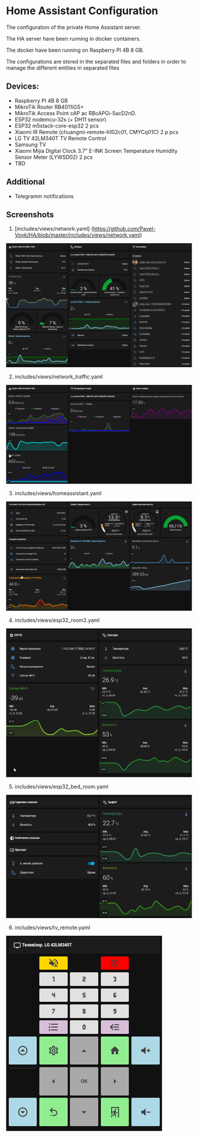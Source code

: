 # Home Assistant Configuration

The configuration of the private Home Assistant server. 

The HA server have been running in docker containers.

The docker have been running on Raspberry PI 4B 8 GB.

The configurations are stored in the separated files and folders in order to manage the different entities in separated files

## Devices:
- Raspberry PI 4B 8 GB
- MikroTik Router RB4011iGS+ 
- MikroTik Access Point cAP ac RBcAPGi-5acD2nD.
- ESP32 nodemcu-32s (+ DH11 sensor)
- ESP32 m5stack-core-esp32 2 pсs
- Xiaomi IR Remote (chuangmi-remote-h102c01, CMYCq01C) 2 p pсs
- LG TV 42LM340T TV Remote Control
- Samsung TV
- Xiaomi Mijia Digital Clock 3.7" E-INK Screen Temperature Humidity Sensor Meter (LYWSD02) 2 pcs
- TBD

## Additional
- Telegramm notifications

## Screenshots
1. [includes/views/network.yaml] (https://github.com/Pavel-Vovk/HA/blob/master/includes/views/network.yaml)

![Мережа](https://github.com/Pavel-Vovk/HA/blob/master/image/home_assistant1.png)

2. includes/views/network_traffic.yaml

![Мережа-Трафік](https://github.com/Pavel-Vovk/HA/blob/master/image/home_assistant2.png)

3. includes/views/homeassistant.yaml

![Данні Сервера HA](https://github.com/Pavel-Vovk/HA/blob/master/image/home_assistant3.png)

4. includes/views/esp32_room2.yaml

![Кабінет](https://github.com/Pavel-Vovk/HA/blob/master/image/home_assistant4.png)

5. includes/views/esp32_bed_room.yaml

![Спальня](https://github.com/Pavel-Vovk/HA/blob/master/image/home_assistant5.png)

6. includes/views/tv_remote.yaml

![Пульт](https://github.com/Pavel-Vovk/HA/blob/master/image/home_assistant6.png)
